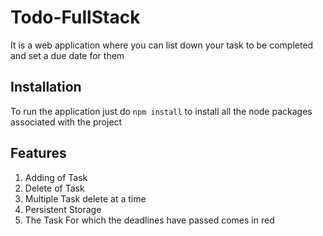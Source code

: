 # Todo-FullStack

It is a web application where you can list down your task to be completed and set a due date for them

## Installation

To run the application just do `npm install` to install all the node packages associated with the project

## Features
1) Adding of Task
2) Delete of Task
3) Multiple Task delete at a time
4) Persistent Storage 
5) The Task For which the deadlines have passed comes in red